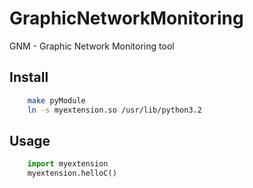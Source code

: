 GraphicNetworkMonitoring
========================

GNM - Graphic Network Monitoring tool

Install
-------

```bash
    make pyModule
    ln -s myextension.so /usr/lib/python3.2
```

Usage
-----
```python
    import myextension
    myextension.helloC()
```
